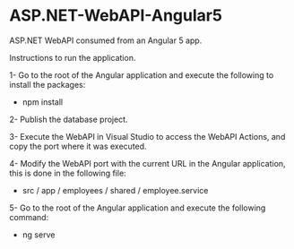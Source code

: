 # ASP.NET-WebAPI-Angular5
ASP.NET WebAPI consumed from an Angular 5 app.

Instructions to run the application.

1- Go to the root of the Angular application and execute the following to install the packages:
- npm install

2- Publish the database project.

3- Execute the WebAPI in Visual Studio to access the WebAPI Actions, and copy the port where it was executed.

4- Modify the WebAPI port with the current URL in the Angular application, this is done in the following file:
- src / app / employees / shared / employee.service

5- Go to the root of the Angular application and execute the following command:
- ng serve